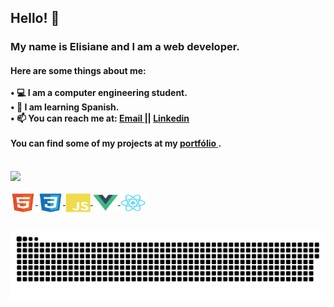 ### <h2><b>Hello! 👋 </b></h2>

<h3>My name is Elisiane and I am a web developer. </h3>

<h4>Here are some things about me: 
<br>
 <br>
   • 💻 I am a computer engineering student.  <br>
   • 🌱 I am learning Spanish. <br>
   • 📫 You can reach me at: <a href = "mailto:lihmooura@gmail.com"> Email </a> || <a href="https://www.linkedin.com/in/elisiane-moura-80a9031a1/" target="_blank"> Linkedin </a>
<br>
 <br>
 You can find some of my projects at my <a href="https://elisianemoura.com/" target="_blank"> portfólio </a>. </h4>


<br>
 <div>
  <a href="https://github.com/lihmooura">
  
  <img height="270em" src="https://github-readme-stats.vercel.app/api/top-langs/?username=lihmooura&langs_count=5&theme=dracula"/>
     </div>
   <div style="display: inline_block"><br>
     <img align="center" alt="HTML" height="30" width="40" src="https://raw.githubusercontent.com/devicons/devicon/master/icons/html5/html5-original.svg">
  <img align="center" alt="CSS" height="30" width="40" src="https://raw.githubusercontent.com/devicons/devicon/master/icons/css3/css3-original.svg">
   <img align="center" alt="JS" height="30" width="40" src="https://raw.githubusercontent.com/devicons/devicon/master/icons/javascript/javascript-plain.svg">
    <img align="center" alt="VUEJS" height="30" width="40" src="https://raw.githubusercontent.com/devicons/devicon/master/icons/vuejs/vuejs-original.svg">
    <img align="center" alt="REACTJS" height="30" width="40" src="https://raw.githubusercontent.com/devicons/devicon/master/icons/react/react-original.svg">
</div>
  
  ##
 
<div> 
 
 
  ![Snake animation](https://github.com/lihmooura/lihmooura/blob/output/github-contribution-grid-snake.svg)
 
</div>
